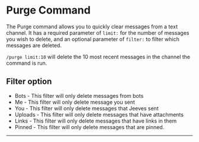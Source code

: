 # Purge Command

The Purge command allows you to quickly clear messages from a text channel. It has a required parameter of `limit:` for the number of messages you wish to delete, and an optional parameter of `filter:` to filter which messages are deleted.

`/purge limit:10` will delete the 10 most recent messages in the channel the command is run.

## Filter option

* Bots - This filter will only delete messages from bots
* Me - This filter will only delete message you sent
* You - This filter will only delete messages that Jeeves sent
* Uploads - This filter will only delete messages that have attachments
* Links - This filter will only delete messages that have links in them
* Pinned - This filter will only delete messages that are pinned.
***
